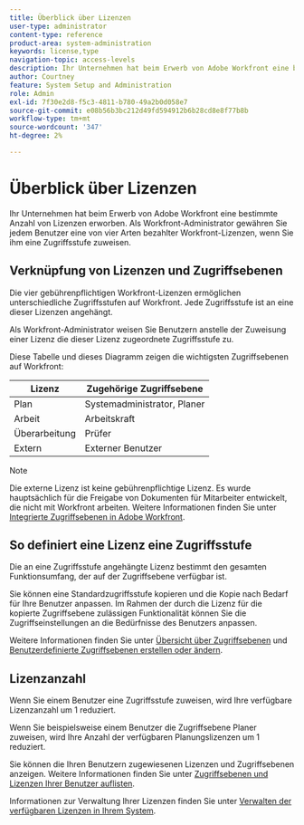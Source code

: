```yaml
---
title: Überblick über Lizenzen
user-type: administrator
content-type: reference
product-area: system-administration
keywords: license,type
navigation-topic: access-levels
description: Ihr Unternehmen hat beim Erwerb von Adobe Workfront eine bestimmte Anzahl von Lizenzen erworben. Als Workfront-Administrator gewähren Sie jedem Benutzer eine von vier Arten bezahlter Workfront-Lizenzen, wenn Sie ihm eine Zugriffsstufe zuweisen.
author: Courtney
feature: System Setup and Administration
role: Admin
exl-id: 7f30e2d8-f5c3-4811-b780-49a2b0d058e7
source-git-commit: e08b56b3bc212d49fd594912b6b28cd8e8f77b8b
workflow-type: tm+mt
source-wordcount: '347'
ht-degree: 2%

---
```


# Überblick über Lizenzen

Ihr Unternehmen hat beim Erwerb von Adobe Workfront eine bestimmte Anzahl von Lizenzen erworben. Als Workfront-Administrator gewähren Sie jedem Benutzer eine von vier Arten bezahlter Workfront-Lizenzen, wenn Sie ihm eine Zugriffsstufe zuweisen.

## Verknüpfung von Lizenzen und Zugriffsebenen

Die vier gebührenpflichtigen Workfront-Lizenzen ermöglichen unterschiedliche Zugriffsstufen auf Workfront. Jede Zugriffsstufe ist an eine dieser Lizenzen angehängt.

Als Workfront-Administrator weisen Sie Benutzern anstelle der Zuweisung einer Lizenz die dieser Lizenz zugeordnete Zugriffsstufe zu.

Diese Tabelle und dieses Diagramm zeigen die wichtigsten Zugriffsebenen auf Workfront:

| Lizenz | Zugehörige Zugriffsebene |
|--- |--- |
| Plan | Systemadministrator, Planer |
| Arbeit | Arbeitskraft |
| Überarbeitung | Prüfer |
| Extern | Externer Benutzer |

>[!NOTE]
>
>Die externe Lizenz ist keine gebührenpflichtige Lizenz. Es wurde hauptsächlich für die Freigabe von Dokumenten für Mitarbeiter entwickelt, die nicht mit Workfront arbeiten. Weitere Informationen finden Sie unter [Integrierte Zugriffsebenen in Adobe Workfront](/help/quicksilver/administration-and-setup/add-users/access-levels-and-object-permissions/default-access-levels-in-workfront.md).

## So definiert eine Lizenz eine Zugriffsstufe

Die an eine Zugriffsstufe angehängte Lizenz bestimmt den gesamten Funktionsumfang, der auf der Zugriffsebene verfügbar ist.

Sie können eine Standardzugriffsstufe kopieren und die Kopie nach Bedarf für Ihre Benutzer anpassen. Im Rahmen der durch die Lizenz für die kopierte Zugriffsebene zulässigen Funktionalität können Sie die Zugriffseinstellungen an die Bedürfnisse des Benutzers anpassen.

Weitere Informationen finden Sie unter [Übersicht über Zugriffsebenen](../../../administration-and-setup/add-users/access-levels-and-object-permissions/access-levels-overview.md) und [Benutzerdefinierte Zugriffsebenen erstellen oder ändern](../../../administration-and-setup/add-users/configure-and-grant-access/create-modify-access-levels.md).

## Lizenzanzahl

Wenn Sie einem Benutzer eine Zugriffsstufe zuweisen, wird Ihre verfügbare Lizenzanzahl um 1 reduziert.

Wenn Sie beispielsweise einem Benutzer die Zugriffsebene Planer zuweisen, wird Ihre Anzahl der verfügbaren Planungslizenzen um 1 reduziert.

Sie können die Ihren Benutzern zugewiesenen Lizenzen und Zugriffsebenen anzeigen. Weitere Informationen finden Sie unter [Zugriffsebenen und Lizenzen Ihrer Benutzer auflisten](../../../administration-and-setup/add-users/access-levels-and-object-permissions/list-access-levels-and-licenses-for-your-users.md).

Informationen zur Verwaltung Ihrer Lizenzen finden Sie unter [Verwalten der verfügbaren Lizenzen in Ihrem System](../../../administration-and-setup/get-started-wf-administration/manage-available-licenses-in-your-system.md).
